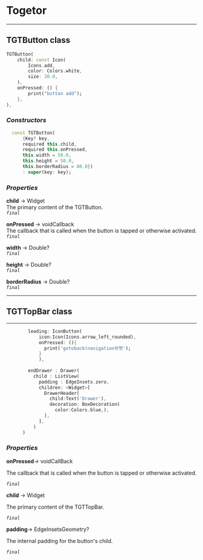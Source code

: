 # Togetor

---

## TGTButton class

```dart
TGTButton(
    child: const Icon(
        Icons.add,
        color: Colors.white,
        size: 30.0,
    ),
    onPressed: () {
        print("button add");
    },
),
```

### **_Constructors_**

```dart
  const TGTButton(
      {Key? key,
      required this.child,
      required this.onPressed,
      this.width = 50.0,
      this.height = 50.0,
      this.borderRadius = 80.0})
      : super(key: key);
```

### **_Properties_**

**child** → Widget  
The primary content of the TGTButton.  
_`final`_

**onPressed** → voidCallback  
The callback that is called when the button is tapped or otherwise activated.  
_`final`_

**width** → Double?  
_`final`_

**height** → Double?  
_`final`_

**borderRadius** → Double?  
_`final`_

---

## TGTTopBar class

---
```dart 
        leading: IconButton(
            icon:Icon(Icons.arrow_left_rounded),
            onPressed: (){
              print('gotoback(navigation위젯');
            }
            ),
            
        endDrawer : Drawer(
          child : ListView(
            padding : EdgeInsets.zero,
            children: <Widget>[
              DrawerHeader(
                child:Text('Drawer'),
                decoration: BoxDecoration(
                  color:Colors.blue,),
              ),
            ],
          )
      )
```

### **_Properties_**
**onPressed**→ voidCallBack

The callback that is called when the button is tapped or otherwise activated.

_`final`_

**child** → Widget  

The primary content of the TGTTopBar.

_`final`_

**padding**→ EdgeInsetsGeometry?

The internal padding for the button's child.

_`final`_


